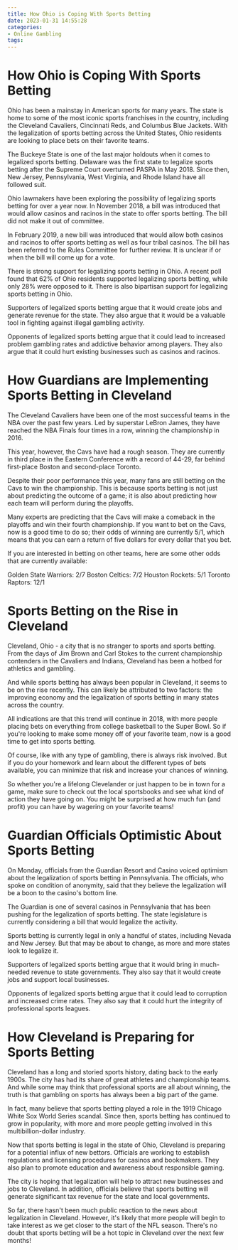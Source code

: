 ```yaml
---
title: How Ohio is Coping With Sports Betting
date: 2023-01-31 14:55:28
categories:
- Online Gambling
tags:
---
```



#  How Ohio is Coping With Sports Betting

Ohio has been a mainstay in American sports for many years. The state is home to some of the most iconic sports franchises in the country, including the Cleveland Cavaliers, Cincinnati Reds, and Columbus Blue Jackets. With the legalization of sports betting across the United States, Ohio residents are looking to place bets on their favorite teams.

The Buckeye State is one of the last major holdouts when it comes to legalized sports betting. Delaware was the first state to legalize sports betting after the Supreme Court overturned PASPA in May 2018. Since then, New Jersey, Pennsylvania, West Virginia, and Rhode Island have all followed suit.

Ohio lawmakers have been exploring the possibility of legalizing sports betting for over a year now. In November 2018, a bill was introduced that would allow casinos and racinos in the state to offer sports betting. The bill did not make it out of committee.

In February 2019, a new bill was introduced that would allow both casinos and racinos to offer sports betting as well as four tribal casinos. The bill has been referred to the Rules Committee for further review. It is unclear if or when the bill will come up for a vote.

There is strong support for legalizing sports betting in Ohio. A recent poll found that 62% of Ohio residents supported legalizing sports betting, while only 28% were opposed to it. There is also bipartisan support for legalizing sports betting in Ohio.

 Supporters of legalized sports betting argue that it would create jobs and generate revenue for the state. They also argue that it would be a valuable tool in fighting against illegal gambling activity.

Opponents of legalized sports betting argue that it could lead to increased problem gambling rates and addictive behavior among players. They also argue that it could hurt existing businesses such as casinos and racinos.

#  How Guardians are Implementing Sports Betting in Cleveland

The Cleveland Cavaliers have been one of the most successful teams in the NBA over the past few years. Led by superstar LeBron James, they have reached the NBA Finals four times in a row, winning the championship in 2016.

This year, however, the Cavs have had a rough season. They are currently in third place in the Eastern Conference with a record of 44-29, far behind first-place Boston and second-place Toronto.

Despite their poor performance this year, many fans are still betting on the Cavs to win the championship. This is because sports betting is not just about predicting the outcome of a game; it is also about predicting how each team will perform during the playoffs.

Many experts are predicting that the Cavs will make a comeback in the playoffs and win their fourth championship. If you want to bet on the Cavs, now is a good time to do so; their odds of winning are currently 5/1, which means that you can earn a return of five dollars for every dollar that you bet.

If you are interested in betting on other teams, here are some other odds that are currently available:

Golden State Warriors: 2/7
Boston Celtics: 7/2
Houston Rockets: 5/1
Toronto Raptors: 12/1

#  Sports Betting on the Rise in Cleveland

Cleveland, Ohio - a city that is no stranger to sports and sports betting. From the days of Jim Brown and Carl Stokes to the current championship contenders in the Cavaliers and Indians, Cleveland has been a hotbed for athletics and gambling.

And while sports betting has always been popular in Cleveland, it seems to be on the rise recently. This can likely be attributed to two factors: the improving economy and the legalization of sports betting in many states across the country.

All indications are that this trend will continue in 2018, with more people placing bets on everything from college basketball to the Super Bowl. So if you're looking to make some money off of your favorite team, now is a good time to get into sports betting.

Of course, like with any type of gambling, there is always risk involved. But if you do your homework and learn about the different types of bets available, you can minimize that risk and increase your chances of winning.

So whether you're a lifelong Clevelander or just happen to be in town for a game, make sure to check out the local sportsbooks and see what kind of action they have going on. You might be surprised at how much fun (and profit) you can have by wagering on your favorite teams!

#  Guardian Officials Optimistic About Sports Betting



On Monday, officials from the Guardian Resort and Casino voiced optimism about the legalization of sports betting in Pennsylvania. The officials, who spoke on condition of anonymity, said that they believe the legalization will be a boon to the casino's bottom line.

The Guardian is one of several casinos in Pennsylvania that has been pushing for the legalization of sports betting. The state legislature is currently considering a bill that would legalize the activity.

Sports betting is currently legal in only a handful of states, including Nevada and New Jersey. But that may be about to change, as more and more states look to legalize it.

Supporters of legalized sports betting argue that it would bring in much-needed revenue to state governments. They also say that it would create jobs and support local businesses.

Opponents of legalized sports betting argue that it could lead to corruption and increased crime rates. They also say that it could hurt the integrity of professional sports leagues.

#  How Cleveland is Preparing for Sports Betting

 Cleveland has a long and storied sports history, dating back to the early 1900s. The city has had its share of great athletes and championship teams. And while some may think that professional sports are all about winning, the truth is that gambling on sports has always been a big part of the game.

In fact, many believe that sports betting played a role in the 1919 Chicago White Sox World Series scandal. Since then, sports betting has continued to grow in popularity, with more and more people getting involved in this multibillion-dollar industry.

Now that sports betting is legal in the state of Ohio, Cleveland is preparing for a potential influx of new bettors. Officials are working to establish regulations and licensing procedures for casinos and bookmakers. They also plan to promote education and awareness about responsible gaming.

The city is hoping that legalization will help to attract new businesses and jobs to Cleveland. In addition, officials believe that sports betting will generate significant tax revenue for the state and local governments.

So far, there hasn't been much public reaction to the news about legalization in Cleveland. However, it's likely that more people will begin to take interest as we get closer to the start of the NFL season. There's no doubt that sports betting will be a hot topic in Cleveland over the next few months!